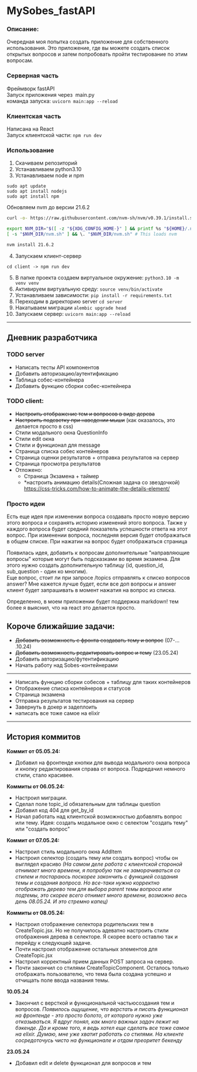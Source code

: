 # MySobes_fastAPI

### Описание:

Очередная моя попытка создать приложение для собственного использования. Это приложение, где вы можете создать список открытых вопросов и затем попробовать пройти тестирование по этим вопросам.

### Серверная часть

Фреймворк fastAPI  
Запуск приложения через  main.py  
команда запуска: `uvicorn main:app --reload`

### Клиентская часть

Написана на React  
Запуск клиентской части: `npm run dev`

### Использование

1. Скачиваем репозиторий
2. Устанавливаем python3.10
3. Устанавливаем node и npm  
```
sudo apt update
sudo apt install nodejs
sudo apt install npm
```
Обновляем nvm до версии 21.6.2 
```bash
curl -o- https://raw.githubusercontent.com/nvm-sh/nvm/v0.39.1/install.sh | bash
```
```bash
export NVM_DIR="$([ -z "${XDG_CONFIG_HOME-}" ] && printf %s "${HOME}/.nvm" || printf %s "${XDG_CONFIG_HOME}/nvm")"
[ -s "$NVM_DIR/nvm.sh" ] && \. "$NVM_DIR/nvm.sh" # This loads nvm
```
```bash
nvm install 21.6.2
```
4. Запускаем клиент-сервер
```
cd client -> npm run dev
```
5. В папке проекта создаем виртуальное окружение: `python3.10 -m venv venv`
6. Активируем виртуальную среду: `source venv/bin/activate`
7. Устанавливаем зависимости: `pip install -r requirements.txt`
8. Переходим в директорию server `cd server`
9. Накатываем миграции `alembic upgrade head`
10. Запускаем сервер: `uvicorn main:app --reload`


---

## Дневник разработчика

### TODO server

- Написать тесты API компонентов
- Добавить авторизацию/аутентификацию
- Таблица собес-контейнера
- Добавить функцию сборки собес-контейнера


### TODO client:

- ~~Настроить отображение тем и вопросов в виде дерева~~
- ~~Настроить подсветку при наведении мыши~~ (как оказалось, это делается просто в css)
- Стили модального окна QuestionInfo
- Стили edit окна
- Стили и функционал  для message
- Страница списка собес контейнеров
- Страница оценки результатов + отправка результатов на сервер
- Страница просмотра результатов
- Отложено:
  - Страница Экзамена + таймер
  - \*настроить анимацию details(Сложная задача со звездочкой) https://css-tricks.com/how-to-animate-the-details-element/

### Просто идеи

Есть еще идея при изменении вопроса создавать просто новую версию этого вопроса и сохранять историю изменений этого вопроса.
Также у каждого вопроса будет средний показатель успешности ответа на этот вопрос. При изменении вопроса, последняя версия будет отображаться в общем списке. При нажатии на вопрос будет отображаться страница

Появилась идея, добавить к вопросам дополнительные "направляющие вопросы" которые могут быть подсказками во время экзамена. Для этого нужно создать дополнительную таблицу (id, question_id, sub_question - один ко многим).  
Еще вопрос, стоит ли при запросе /topics отправлять к списко вопросов answer? Мне кажется лучше будет, если все доп вопросы и answer клиент будет запрашивать в момент нажатия на вопрос из списка.

Определенно, в моем приложении будет поддержка markdown! тем более я выяснил, что на react это делается просто.

## Короче ближайшие задачи:

- ~~Добавить возможность с фронта создавать тему и вопрос~~ (07-... .10.24)
- ~~Добавить возможность редактировать вопрос и тему~~ (23.05.24)
- Добавить авторизацию/футентификацию
- Начать работу над Sobes-контейнерами

---

- Написать функцию сборки собесов + таблицу для таких контейнеров
- Отображение списка контейнеров и статусов
- Страница экзамена
- Отправка результатов тестирования на сервер
- Завернуть в докер и задеплоить
- написать все тоже самое на elixir

---

## История коммитов

**Коммит от 05.05.24:**

- Добавил на фронтенде кнопки для вывода модального окна вопроса и кнопку редактирования справа от вопроса. Подредачил немного стили, стало красивее.

**Коммиты от 06.05.24:**

- Настроил миграции.
- Сделал поле topic_id обязательным для таблицы question
- Добавил код 404 для get_by_id
- Начал работать над клиентской возможностью добавлять вопрос или тему. Идея: создать модальное окно с селектом "создать тему" или "создать вопрос"

**Коммит от 07.05.24:**

- Настроил стиль модального окна AddItem
- Настроил селектор (создать тему или создать вопрос) чтобы он выглядел красиво
  _(На самом деле работа с клиентской стороной отнимает много времени, я попробую так не заморачиваться со стилем и постараюсь поскорее закончить с функцией создания темы и создания вопроса. Но все-таки нужно корректно отображать дерево тем для выбора parent темы вопроса или подтемы, это скорее всего отнимет много времени, возможно весь день 08.05.24. И это стремно капец)_

**Коммиты от 08.05.24:**

- Настроил отображение селектора родительских тем в CreateTopic.jsx. Но не получилось адеватно настроить стили отображения дерева в селекторе. Я скорее всего оставлю так и перейду к следующей задаче.
- Почти настроил отображение остальных элементов для CreateTopic.jsx
- Настроил корректный прием данных POST запроса на сервер.
- Почти закончил со стилями CreateTopicComponent. Осталось только отображать пользователю, что тема была создана успешно и отчищать поле ввода названия темы.  

**10.05.24**

- Закончил с версткой и функциональной частьюсоздания тем и вопросов.
  _Появилось ощущение, что верстать и писать функционал на фронтенде - это просто болото, от которого нужно уже отказываться. Я вдруг понял, как много важных задач лежит на бэкенде. Да и кроме того, я ведь хотел еще сделать все тоже самое на elixir._
  _Думаю, мне уже хватит работать со стилями. На клиенте сосредоточусь чисто на функционале и отдам преоритет бекенду_

**23.05.24**

- Добавил edit и delete функционал для вопросов и тем
